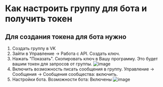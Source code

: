 # Как настроить группу для бота и получить токен

## Для создания токена для бота нужно
1. Создать группу в VK
2. Зайти в Управление -> Работа с API. Создать ключ.
3. Нажать "Показать". Скопировать ключ в Вашу программу. Это будет вашим токен для запросов от группы.
![image](https://user-images.githubusercontent.com/12861849/114929451-7c907380-9e3c-11eb-8a1a-44597b634a5c.png)
4. Включить возможность писать сообщения в группу. Управление -> Сообщения -> Сообщения сообщества: включить.
5. Настройки бота. Возможности бота: Включены
![image](https://user-images.githubusercontent.com/12861849/114929568-a0ec5000-9e3c-11eb-8ea4-cafa0dc56b59.png)